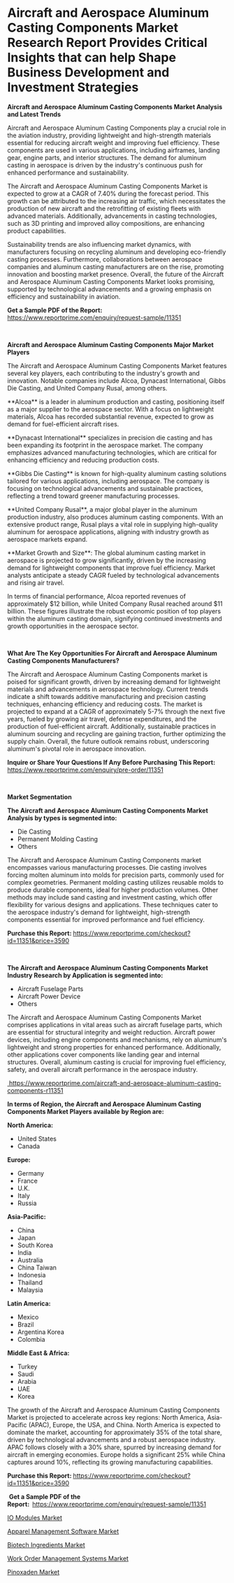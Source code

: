 <p><h1>Aircraft and Aerospace Aluminum Casting Components Market Research Report Provides Critical Insights that can help Shape Business Development and Investment Strategies</h1></p><p><strong>Aircraft and Aerospace Aluminum Casting Components Market Analysis and Latest Trends</strong></p>
<p><p>Aircraft and Aerospace Aluminum Casting Components play a crucial role in the aviation industry, providing lightweight and high-strength materials essential for reducing aircraft weight and improving fuel efficiency. These components are used in various applications, including airframes, landing gear, engine parts, and interior structures. The demand for aluminum casting in aerospace is driven by the industry's continuous push for enhanced performance and sustainability.</p><p>The Aircraft and Aerospace Aluminum Casting Components Market is expected to grow at a CAGR of 7.40% during the forecast period. This growth can be attributed to the increasing air traffic, which necessitates the production of new aircraft and the retrofitting of existing fleets with advanced materials. Additionally, advancements in casting technologies, such as 3D printing and improved alloy compositions, are enhancing product capabilities. </p><p>Sustainability trends are also influencing market dynamics, with manufacturers focusing on recycling aluminum and developing eco-friendly casting processes. Furthermore, collaborations between aerospace companies and aluminum casting manufacturers are on the rise, promoting innovation and boosting market presence. Overall, the future of the Aircraft and Aerospace Aluminum Casting Components Market looks promising, supported by technological advancements and a growing emphasis on efficiency and sustainability in aviation.</p></p>
<p><strong>Get a Sample PDF of the Report:&nbsp;</strong> <a href="https://www.reportprime.com/enquiry/request-sample/11351?utm_campaign=1091&utm_medium=2&utm_source=Github&utm_content=ia&utm_term=16112024&utm_id=aircraft-and-aerospace-aluminum-casting-components">https://www.reportprime.com/enquiry/request-sample/11351</a></p>
<p>&nbsp;</p>
<p><strong>Aircraft and Aerospace Aluminum Casting Components Major Market Players</strong></p>
<p><p>The Aircraft and Aerospace Aluminum Casting Components Market features several key players, each contributing to the industry's growth and innovation. Notable companies include Alcoa, Dynacast International, Gibbs Die Casting, and United Company Rusal, among others.</p><p>**Alcoa** is a leader in aluminum production and casting, positioning itself as a major supplier to the aerospace sector. With a focus on lightweight materials, Alcoa has recorded substantial revenue, expected to grow as demand for fuel-efficient aircraft rises.</p><p>**Dynacast International** specializes in precision die casting and has been expanding its footprint in the aerospace market. The company emphasizes advanced manufacturing technologies, which are critical for enhancing efficiency and reducing production costs.</p><p>**Gibbs Die Casting** is known for high-quality aluminum casting solutions tailored for various applications, including aerospace. The company is focusing on technological advancements and sustainable practices, reflecting a trend toward greener manufacturing processes.</p><p>**United Company Rusal**, a major global player in the aluminum production industry, also produces aluminum casting components. With an extensive product range, Rusal plays a vital role in supplying high-quality aluminum for aerospace applications, aligning with industry growth as aerospace markets expand.</p><p>**Market Growth and Size**: The global aluminum casting market in aerospace is projected to grow significantly, driven by the increasing demand for lightweight components that improve fuel efficiency. Market analysts anticipate a steady CAGR fueled by technological advancements and rising air travel.</p><p>In terms of financial performance, Alcoa reported revenues of approximately $12 billion, while United Company Rusal reached around $11 billion. These figures illustrate the robust economic position of top players within the aluminum casting domain, signifying continued investments and growth opportunities in the aerospace sector.</p></p>
<p>&nbsp;</p>
<p><strong>What Are The Key Opportunities For Aircraft and Aerospace Aluminum Casting Components Manufacturers?</strong></p>
<p><p>The Aircraft and Aerospace Aluminum Casting Components market is poised for significant growth, driven by increasing demand for lightweight materials and advancements in aerospace technology. Current trends indicate a shift towards additive manufacturing and precision casting techniques, enhancing efficiency and reducing costs. The market is projected to expand at a CAGR of approximately 5-7% through the next five years, fueled by growing air travel, defense expenditures, and the production of fuel-efficient aircraft. Additionally, sustainable practices in aluminum sourcing and recycling are gaining traction, further optimizing the supply chain. Overall, the future outlook remains robust, underscoring aluminum's pivotal role in aerospace innovation.</p></p>
<p><strong>Inquire or Share Your Questions If Any Before Purchasing This Report:</strong> <a href="https://www.reportprime.com/enquiry/pre-order/11351?utm_campaign=1091&utm_medium=2&utm_source=Github&utm_content=ia&utm_term=16112024&utm_id=aircraft-and-aerospace-aluminum-casting-components">https://www.reportprime.com/enquiry/pre-order/11351</a></p>
<p>&nbsp;</p>
<p><strong>Market Segmentation</strong></p>
<p><strong>The Aircraft and Aerospace Aluminum Casting Components Market Analysis by types is segmented into:</strong></p>
<p><ul><li>Die Casting</li><li>Permanent Molding Casting</li><li>Others</li></ul></p>
<p><p>The Aircraft and Aerospace Aluminum Casting Components market encompasses various manufacturing processes. Die casting involves forcing molten aluminum into molds for precision parts, commonly used for complex geometries. Permanent molding casting utilizes reusable molds to produce durable components, ideal for higher production volumes. Other methods may include sand casting and investment casting, which offer flexibility for various designs and applications. These techniques cater to the aerospace industry's demand for lightweight, high-strength components essential for improved performance and fuel efficiency.</p></p>
<p><strong>Purchase this Report:&nbsp;</strong><a href="https://www.reportprime.com/checkout?id=11351&price=3590&utm_campaign=1091&utm_medium=2&utm_source=Github&utm_content=ia&utm_term=16112024&utm_id=aircraft-and-aerospace-aluminum-casting-components">https://www.reportprime.com/checkout?id=11351&price=3590</a></p>
<p>&nbsp;</p>
<p><strong>The Aircraft and Aerospace Aluminum Casting Components Market Industry Research by Application is segmented into:</strong></p>
<p><ul><li>Aircraft Fuselage Parts</li><li>Aircraft Power Device</li><li>Others</li></ul></p>
<p><p>The Aircraft and Aerospace Aluminum Casting Components Market comprises applications in vital areas such as aircraft fuselage parts, which are essential for structural integrity and weight reduction. Aircraft power devices, including engine components and mechanisms, rely on aluminum's lightweight and strong properties for enhanced performance. Additionally, other applications cover components like landing gear and internal structures. Overall, aluminum casting is crucial for improving fuel efficiency, safety, and overall aircraft performance in the aerospace industry.</p></p>
<p><a href="https://www.reportprime.com/aircraft-and-aerospace-aluminum-casting-components-r11351?utm_campaign=1091&utm_medium=2&utm_source=Github&utm_content=ia&utm_term=16112024&utm_id=aircraft-and-aerospace-aluminum-casting-components">&nbsp;https://www.reportprime.com/aircraft-and-aerospace-aluminum-casting-components-r11351</a></p>
<p><strong>In terms of Region, the Aircraft and Aerospace Aluminum Casting Components Market Players available by Region are:</strong></p>
<p>
    <p> <strong> North America: </strong>
        <ul>
            <li>United States</li>
            <li>Canada</li>
        </ul>
        </p> 
    <p> <strong> Europe: </strong>
        <ul>
            <li>Germany</li>
            <li>France</li>
            <li>U.K.</li>
            <li>Italy</li>
            <li>Russia</li>
        </ul>
        </p> 
    <p> <strong> Asia-Pacific: </strong>
        <ul>
            <li>China</li>
            <li>Japan</li>
            <li>South Korea</li>
            <li>India</li>
            <li>Australia</li>
            <li>China Taiwan</li>
            <li>Indonesia</li>
            <li>Thailand</li>
            <li>Malaysia</li>
        </ul>
        </p> 
    <p> <strong> Latin America: </strong>
        <ul>
            <li>Mexico</li>
            <li>Brazil</li>
            <li>Argentina Korea</li>
            <li>Colombia</li>
        </ul>
        </p> 
    <p> <strong> Middle East & Africa: </strong>
        <ul>
            <li>Turkey</li>
            <li>Saudi</li>
            <li>Arabia</li>
            <li>UAE</li>
            <li>Korea</li>
        </ul>
    </p>
    </p>
<p><p>The growth of the Aircraft and Aerospace Aluminum Casting Components Market is projected to accelerate across key regions: North America, Asia-Pacific (APAC), Europe, the USA, and China. North America is expected to dominate the market, accounting for approximately 35% of the total share, driven by technological advancements and a robust aerospace industry. APAC follows closely with a 30% share, spurred by increasing demand for aircraft in emerging economies. Europe holds a significant 25% while China captures around 10%, reflecting its growing manufacturing capabilities.</p></p>
<p><strong>Purchase this Report: </strong><a href="https://www.reportprime.com/checkout?id=11351&price=3590&utm_campaign=1091&utm_medium=2&utm_source=Github&utm_content=ia&utm_term=16112024&utm_id=aircraft-and-aerospace-aluminum-casting-components">https://www.reportprime.com/checkout?id=11351&price=3590</a></p>
<p>&nbsp;<strong>Get a Sample PDF of the Report:&nbsp;&nbsp;</strong><a href="https://www.reportprime.com/enquiry/request-sample/11351?utm_campaign=1091&utm_medium=2&utm_source=Github&utm_content=ia&utm_term=16112024&utm_id=aircraft-and-aerospace-aluminum-casting-components">https://www.reportprime.com/enquiry/request-sample/11351</a></p>
<p><strong></strong></p>
<p><p><a href="https://github.com/MariaWashington76/Market-Research-Report-List-1/blob/main/io-modules-market.md?utm_campaign=1091&utm_medium=2&utm_source=Github&utm_content=ia&utm_term=16112024&utm_id=aircraft-and-aerospace-aluminum-casting-components">IO Modules Market</a></p><p><a href="https://issuu.com/reportprime-2/docs/apparel-management-software-market-_add92d519769d5?utm_campaign=1091&utm_medium=2&utm_source=Github&utm_content=ia&utm_term=16112024&utm_id=aircraft-and-aerospace-aluminum-casting-components">Apparel Management Software Market</a></p><p><a href="https://www.linkedin.com/pulse/biotech-ingredients-market-size-share-analysis-growth-a1mde?utm_campaign=1091&utm_medium=2&utm_source=Github&utm_content=ia&utm_term=16112024&utm_id=aircraft-and-aerospace-aluminum-casting-components">Biotech Ingredients Market</a></p><p><a href="https://issuu.com/reportprime-2/docs/work-order-management-systems-marke_dd70037d2258c8?utm_campaign=1091&utm_medium=2&utm_source=Github&utm_content=ia&utm_term=16112024&utm_id=aircraft-and-aerospace-aluminum-casting-components">Work Order Management Systems Market</a></p><p><a href="https://www.linkedin.com/pulse/pinoxaden-market-regional-outlook-competition-2024-2031-researchoid-zpkwe?utm_campaign=1091&utm_medium=2&utm_source=Github&utm_content=ia&utm_term=16112024&utm_id=aircraft-and-aerospace-aluminum-casting-components">Pinoxaden Market</a></p></p>